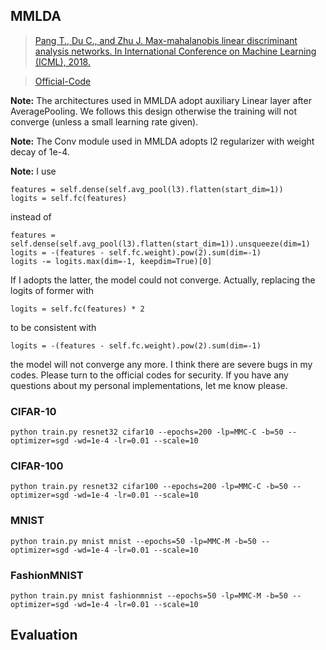


## MMLDA



> [Pang T., Du C., and Zhu J. Max-mahalanobis linear discriminant analysis networks. In International Conference on Machine Learning (ICML), 2018.](http://arxiv.org/abs/1802.09308)

> [Official-Code](https://github.com/P2333/Max-Mahalanobis-Training)

**Note:** The architectures used in MMLDA adopt auxiliary Linear layer after AveragePooling. We follows this design otherwise the training will not converge (unless a small learning rate given).

**Note:** The Conv module used in MMLDA adopts l2 regularizer with weight decay of 1e-4.

**Note:** I use 
```
features = self.dense(self.avg_pool(l3).flatten(start_dim=1))
logits = self.fc(features)
```
instead of
```
features = self.dense(self.avg_pool(l3).flatten(start_dim=1)).unsqueeze(dim=1)
logits = -(features - self.fc.weight).pow(2).sum(dim=-1)
logits -= logits.max(dim=-1, keepdim=True)[0]
```
If I adopts the latter, the model could not converge. Actually, replacing the logits of former with
```
logits = self.fc(features) * 2
```
to be consistent with 
```
logits = -(features - self.fc.weight).pow(2).sum(dim=-1)
```
the model will not converge any more.
I think there are severe bugs in my codes. Please turn to the official codes for security.
If you have any questions about my personal implementations, let me know please.


### CIFAR-10

    python train.py resnet32 cifar10 --epochs=200 -lp=MMC-C -b=50 --optimizer=sgd -wd=1e-4 -lr=0.01 --scale=10

### CIFAR-100

    python train.py resnet32 cifar100 --epochs=200 -lp=MMC-C -b=50 --optimizer=sgd -wd=1e-4 -lr=0.01 --scale=10

### MNIST

	python train.py mnist mnist --epochs=50 -lp=MMC-M -b=50 --optimizer=sgd -wd=1e-4 -lr=0.01 --scale=10

### FashionMNIST

	python train.py mnist fashionmnist --epochs=50 -lp=MMC-M -b=50 --optimizer=sgd -wd=1e-4 -lr=0.01 --scale=10


## Evaluation

